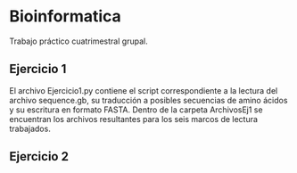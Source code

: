 # Bioinformatica
Trabajo práctico cuatrimestral grupal.

## Ejercicio 1
El archivo Ejercicio1.py contiene el script correspondiente a la lectura del archivo sequence.gb, su traducción a posibles secuencias de amino ácidos y su escritura en formato FASTA. Dentro de la carpeta ArchivosEj1 se encuentran los archivos resultantes para los seis marcos de lectura trabajados.

## Ejercicio 2
